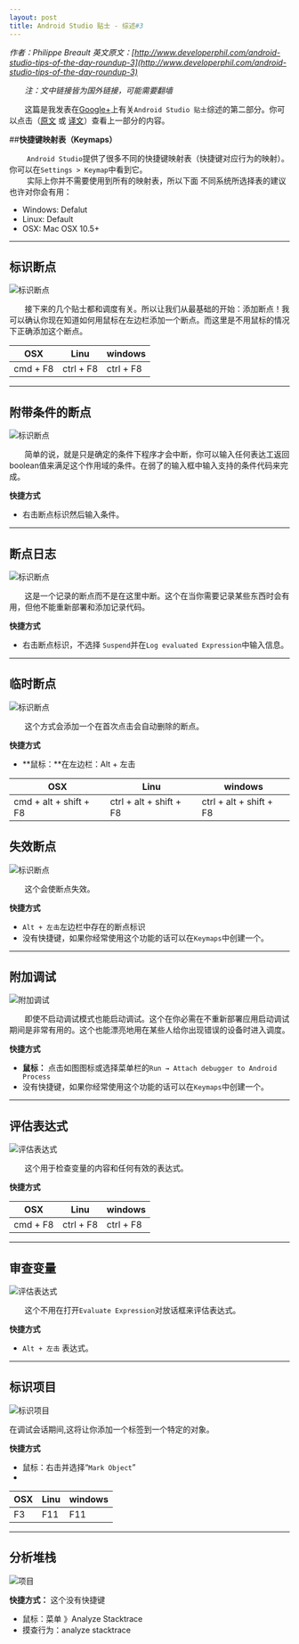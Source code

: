 ```yaml
---
layout: post
title: Android Studio 贴士 - 综述#3
---
```

*作者：Philippe Breault  英文原文：[http://www.developerphil.com/android-studio-tips-of-the-day-roundup-3](http://www.developerphil.com/android-studio-tips-of-the-day-roundup-3)*

*&#160;&#160;&#160;&#160;&#160;&#160;&#160;注：文中链接皆为国外链接，可能需要翻墙*

&#160;&#160;&#160;&#160;&#160;&#160;&#160;这篇是我发表在[Google+](https://plus.google.com/+PhilippeBreault/)上有关`Android Studio 贴士`综述的第二部分。你可以点击（[原文](http://www.developerphil.com/android-studio-tips-of-the-day-roundup-1/) 或 [译文](http://jackie880823.github.io/2015/12/26/Android%20Studio%20Tips%20Of%20the%20Day%20-%20Roundup%20%231/)）查看上一部分的内容。


##**快捷键映射表（Keymaps）**

&#160;&#160;&#160;&#160;&#160;&#160;&#160;&#160;`Android Studio`提供了很多不同的快捷键映射表（快捷键对应行为的映射）。你可以在`Settings > Keymap`中看到它。  
&#160;&#160;&#160;&#160;&#160;&#160;&#160;&#160;实际上你并不需要使用到所有的映射表，所以下面
不同系统所选择表的建议也许对你会有用：

* Windows: Defalut
* Linux: Default
* OSX: Mac OSX 10.5+

---

## **标识断点**

![标识断点](https://github.com/Jackie880823/Jackie880823.github.io/blob/master/img/android-studio-tips-of-the-day-roundup-3/21-togglebreakpoints.gif?raw=true) 

&#160;&#160;&#160;&#160;&#160;&#160;&#160;接下来的几个贴士都和调度有关。所以让我们从最基础的开始：添加断点！我可以确认你现在知道如何用鼠标在左边栏添加一个断点。而这里是不用鼠标的情况下正确添加这个断点。

|    OSX   |    Linu   |  windows  |
|----------|-----------|-----------|
| cmd + F8 | ctrl + F8 | ctrl + F8 |

---

## **附带条件的断点**

![标识断点](https://github.com/Jackie880823/Jackie880823.github.io/blob/master/img/android-studio-tips-of-the-day-roundup-3/22-conditionalbreakpoint.gif?raw=true) 

&#160;&#160;&#160;&#160;&#160;&#160;&#160;简单的说，就是只是确定的条件下程序才会中断，你可以输入任何表达工返回boolean值来满足这个作用域的条件。在弱了的输入框中输入支持的条件代码来完成。

**快捷方式**

* 右击断点标识然后输入条件。

---

## **断点日志**

![标识断点](https://github.com/Jackie880823/Jackie880823.github.io/blob/master/img/android-studio-tips-of-the-day-roundup-3/23-loggingbreakpoints.gif?raw=true) 

&#160;&#160;&#160;&#160;&#160;&#160;&#160;这是一个记录的断点而不是在这里中断。这个在当你需要记录某些东西时会有用，但他不能重新部署和添加记录代码。

**快捷方式**

* 右击断点标识，不选择 `Suspend`并在`Log evaluated Expression`中输入信息。

---

## **临时断点**

![标识断点](https://github.com/Jackie880823/Jackie880823.github.io/blob/master/img/android-studio-tips-of-the-day-roundup-3/24-temporarybreakpoints.gif?raw=true) 

&#160;&#160;&#160;&#160;&#160;&#160;&#160;这个方式会添加一个在首次点击会自动删除的断点。

**快捷方式**

* **鼠标：**在左边栏：Alt + 左击

|           OSX          |           Linu          |         windows         |
|------------------------|-------------------------|-------------------------|
| cmd + alt + shift + F8 | ctrl + alt + shift + F8 | ctrl + alt + shift + F8 |

## **失效断点**

![标识断点](https://github.com/Jackie880823/Jackie880823.github.io/blob/master/img/android-studio-tips-of-the-day-roundup-3/25-disablebreakpoint.gif?raw=true)

&#160;&#160;&#160;&#160;&#160;&#160;&#160;这个会使断点失效。

**快捷方式**

* `Alt + 左击`左边栏中存在的断点标识
* 没有快捷键，如果你经常使用这个功能的话可以在`Keymaps`中创建一个。

---

## **附加调试**

![附加调试](https://github.com/Jackie880823/Jackie880823.github.io/blob/master/img/android-studio-tips-of-the-day-roundup-3/26-attachdebugger.gif?raw=true)

&#160;&#160;&#160;&#160;&#160;&#160;&#160;即使不启动调试模式也能启动调试。这个在你必需在不重新部署应用启动调试期间是非常有用的。这个也能漂亮地用在某些人给你出现错误的设备时进入调度。

**快捷方式**

* **鼠标：** 点击如图图标或选择菜单栏的`Run → Attach debugger to Android Process`
* 没有快捷键，如果你经常使用这个功能的话可以在`Keymaps`中创建一个。

---

## **评估表达式**

![评估表达式](https://github.com/Jackie880823/Jackie880823.github.io/blob/master/img/android-studio-tips-of-the-day-roundup-3/27-evaluateexpression.gif?raw=true)

&#160;&#160;&#160;&#160;&#160;&#160;&#160;这个用于检查变量的内容和任何有效的表达式。

**快捷方式**

|    OSX   |    Linu   |  windows  |
|----------|-----------|-----------|
| cmd + F8 | ctrl + F8 | ctrl + F8 |

---

## **审查变量**

![评估表达式](https://github.com/Jackie880823/Jackie880823.github.io/blob/master/img/android-studio-tips-of-the-day-roundup-3/28-mouse_evaluate_expression.gif?raw=true)

&#160;&#160;&#160;&#160;&#160;&#160;&#160;这个不用在打开`Evaluate Expression`对放话框来评估表达式。

**快捷方式**

* `Alt + 左击` 表达式。

---

## **标识项目**

![标识项目](https://github.com/Jackie880823/Jackie880823.github.io/blob/master/img/android-studio-tips-of-the-day-roundup-3/29-markobject.gif?raw=true)

在调试会话期间,这将让你添加一个标签到一个特定的对象。

**快捷方式**

* 鼠标：右击并选择“`Mark Object`”
* 
| OSX | Linu|windows|
|-----|-----|-------|
|  F3 | F11 |  F11  |

---

## **分析堆栈**

![项目](https://github.com/Jackie880823/Jackie880823.github.io/blob/master/img/android-studio-tips-of-the-day-roundup-3/30-analyzestacktrace.gif?raw=true)

**快捷方式：** 这个没有快捷键

* 鼠标：菜单 》Analyze Stacktrace
* 摸查行为：analyze stacktrace




















 










